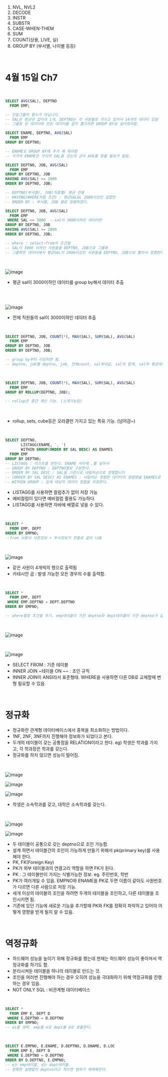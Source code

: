 1. NVL, NVL2
2. DECODE
3. INSTR
4. SUBSTR
5. CASE-WHEN-THEM
6. SUM
7. COUNT(상용, LIVE, 실)
8. GROUP BY (부서별, 나이별 등등)

<br>

# 4월 15일 Ch7
<br>

```sql
SELECT AVG(SAL), DEPTNO
  FROM EMP;

-- 단일그룹의 함수가 아닙니다.
-- SAL은 평균낸 값이라 1개, DEPTNO는 각 사원별로 가지고 있어서 14개의 데이터 있음
-- 그룹핑 된 데이터와 안된 데이터를 같이 뽑으려면 GROUP BY로 넣어줘야함.
```


```sql
SELECT ENAME, DEPTNO, AVG(SAL)
  FROM EMP
GROUP BY DEPTNO;

-- ENAME도 GROUP BY에 추가 해 줘야함
-- 각각의 ENAME은 각각의 SAL을 갖는데 굳이 AVG를 찾을 필요가 없음.
```


```sql
SELECT DEPTNO, JOB, AVG(SAL)
  FROM EMP
GROUP BY DEPTNO, JOB
HAVING AVG(SAL) >= 2000
ORDER BY DEPTNO, JOB;

-- DEPTNO(부서별), JOB(직종별) 평균 연봉
-- HAVING(WHERE처럼 조건) : 평균SALDL 2000이상인 집합만
-- ORDER BY : 부서별, JOB 별로 정렬하겠다.
```


```sql
SELECT DEPTNO, JOB, AVG(SAL)
  FROM EMP
 WHERE SAL <= 3000  --sal이 3000이하인 데이터만
GROUP BY DEPTNO, JOB
HAVING AVG(SAL) >= 2000
ORDER BY DEPTNO, JOB;

-- where : select~from의 조건절
-- SAL이 3000 이하인 사원들을 DEPTNO, JOB으로 그룹화
-- 그룹화한 데이터에서 평균SAL이 2000이상인 사원들을 DEPTNO, JOB으로 뽑아서 정렬한다.
```


<br>

![image](https://github.com/user-attachments/assets/e0ae6e00-f2c8-4a8e-85e4-d7c0935969a2)
- 평균 sal이 3000이하인 데이터를 group by해서 데이터 추출

<br>
<br>

![image](https://github.com/user-attachments/assets/246a3834-4f2b-45c2-a9b2-2364629435c0)
- 전체 직원들의 sal이 3000이하인 데이터 추출

<BR>

```sql
SELECT DEPTNO, JOB, COUNT(*), MAX(SAL), SUM(SAL), AVG(SAL)
  FROM EMP
GROUP BY DEPTNO, JOB
ORDER BY DEPTNO, JOB;

-- group by부터 리딩하면 됨.
-- deptno, job별 deptno, job, 전체count, sal최대값, sal의 합계, sal의 평균데이터
```

<br>

```sql
SELECT DEPTNO, JOB, COUNT(*), MAX(SAL), SUM(SAL), AVG(SAL)
  FROM EMP
GROUP BY ROLLUP(DEPTNO, JOB);

-- rollup은 중간 계산 기능. (소계기능임)
```

<br>

- rollup, sets, cube등은 오라클만 가지고 있는 특유 기능. (넘어감~)

<br>

```sql
SELECT DEPTNO,
       LISTAGG(ENAME, ', ')
       WITHIN GROUP(ORDER BY SAL DESC) AS ENAMES
  FROM EMP
GROUP BY DEPTNO;
-- LISTAGG : 리스트를 만든다. ENAME 사이에 ,를 넣어서
-- GROUP BY DEPTNO : DEPTNO별로 구분한다.
-- ORDER BY SAL DESC : SAL을 기준으로 내림차순으로 정렬합니다
-- (ORDER BY SAL DESC) AS ENAMES : 내림차순 정렬한 데이터의 컬럼명을 ENAMES로 출력
-- WITHIN GROUP : 집계 대상의 데이터 정렬을 지정한다.
```

- LISTAGG를 사용하면 컬럼추가 없이 저장 가능
- 예비컬럼이 있다면 예비컬럼 활용도 가능하다.
- LISTAGG를 사용하면 자바에 배열로 넣을 수 있다.

<BR>


```sql
SELECT *
  FROM EMP, DEPT
ORDER BY EMPNO;
--from 사용시 사원정보 + 부서정보가 한줄로 같이 나옴
```

<br>

![image](https://github.com/user-attachments/assets/3d9806b3-37af-4b9e-acbf-9af7da347ada)

- 같은 사원이 4개씩의 행으로 출력됨
- 카테시안 곱 : 발생 가능한 모든 경우의 수를 출력함.

<BR>

```sql
SELECT *
  FROM EMP, DEPT
 WHERE EMP.DEPTNO = DEPT.DEPTNO
ORDER BY EMPNO;

-- where절로 조건을 추가. emp테이블이 가진 deptno와 dept테이블이 가진 deptno가 같다.
```

<br>

![image](https://github.com/user-attachments/assets/69e0e010-e259-47ec-be33-1ca3bb1633f0)

<br>

![image](https://github.com/user-attachments/assets/b93ecf35-69cb-4fa7-9e0e-f32030efd199)

- SELECT FROM : 기준 테이블
- INNER JOIN ~테이블 ON ~~ : 조인 규칙
- INNER JOIN이 ANSI라서 표준형태. WHERE을 사용하면 다른 DB로 교체할때 변형 필요할 수 있음.

<BR>

# 정규화

- 정규화란 관계형 데이터베이스에서 중복을 최소화하는 방법이다.
- 1NF, 2NF, 3NF까지 진행해야 정보화가 되었다고 본다.
- 두개의 테이블이 갖는 공통점을 RELATION이라고 한다. eg) 학생은 학과를 가지고, 각 학과장은 학과를 갖는다.
- 정규화를 하지 않으면 성능이 떨어짐.

<br>

![image](https://github.com/user-attachments/assets/0d9cf801-9841-4c5a-b75f-1298167e25d1)

![image](https://github.com/user-attachments/assets/867b62fe-9f1e-4b95-bc2b-7c502520bbf8)

![image](https://github.com/user-attachments/assets/80f1221c-a8e6-43e1-8ac0-1a652606ef39)

- 학생은 소속학과를 갖고, 대학은 소속학과를 갖는다.

<br>

![image](https://github.com/user-attachments/assets/47502b1d-7287-4333-9d9f-39130b30c814)

![image](https://github.com/user-attachments/assets/5a8c6e93-53db-437c-abcd-b05766f9ae2d)

- 두 테이블이 공통으로 갖는 deptno으로 조인 가능함.
- 설계 하면서 테이블간의 조인이 가능하게 만들기 위해서 pk(primary key)를 사용해야 한다.
- PK, FK(Foreign Key)
- PK가 외부 테이블과의 연결고리 역할을 하면 FK가 된다.
- PK : 그 테이블만이 가지는 식별가능한 정보. eg. 주민번호, 학번
- PK가 여러개일 수 있음. EMPNO와 ENAME을 PK로 두면 이름이 같아도 사원번호가 다르면 다른 사람으로 저장 가능.
- 세개 이상의 테이블의 조인을 하려면 두개의 테이블을 조인하고, 다른 테이블을 조인시키면 됨.
- 기존에 있던 기능에 새로운 기능을 추가할때 PK와 FK를 정확히 파악하고 있어야 어떻게 영향을 받게 될지 알 수 있음.


<BR>

# 역정규화

- 하드웨어 성능을 높이기 위해 정규화를 했는데 현재는 하드웨어 성능이 좋아져서 역정규화를 하기도 함.
- 분리시켜둔 테이블을 하나의 테이블로 만드는 것.
- 조인을 여러번 진행해야 하는 경우 오히려 성능을 극대화하기 위해 역정규화를 진행하는 경우 있음.
- NOT ONLY SQL : 비관계형 데이터베이스


<BR>

```sql
SELECT *
  FROM EMP E, DEPT D
 WHERE E.DEPTNO = D.DEPTNO
ORDER BY EMPNO;
-- as를 생략. emp를 e로 dept를 d로 호출한다.
```

<br>

```sql
SELECT E.EMPNO, E.ENAME, D.DEPTNO, D.DNAME, D.LOC
  FROM EMP E, DEPT D
 WHERE E.DEPTNO = D.DEPTNO
ORDER BY D.DEPTNO, E.EMPNO;
-- e는 emp테이블, d는 dept테이블.
-- 정확한 설명없이 deptno라고 적으면 범위가 애매해진다.
```


